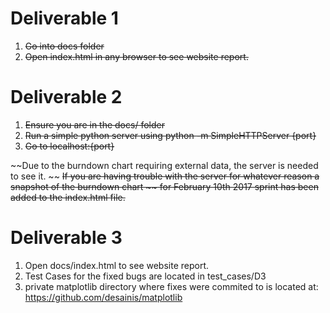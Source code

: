# Deliverable 1
1. ~~Go into docs folder~~
2. ~~Open index.html in any browser to see website report.~~

# Deliverable 2
1. ~~Ensure you are in the docs/ folder~~
2. ~~Run a simple python server using python -m SimpleHTTPServer {port}~~
3. ~~Go to localhost:{port}~~

~~Due to the burndown chart requiring external data, the server is needed to see it. ~~
~~If you are having trouble with the server for whatever reason a snapshot of the burndown chart ~~ for February 10th 2017 sprint has been added to the index.html file.~~

# Deliverable 3
1. Open docs/index.html to see website report.
2. Test Cases for the fixed bugs are located in test_cases/D3
3. private matplotlib directory where fixes were commited to is located at: https://github.com/desainis/matplotlib
